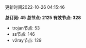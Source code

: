 更新时间2022-10-26 04:15:46

**总订阅: 45**
**总节点: 2125**
**有效节点: 328**
- trojan节点: 53
- ss节点: 146
- v2ray节点: 129
